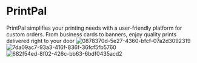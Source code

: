# PrintPal
PrintPal simplifies your printing needs with a user-friendly platform for custom orders. From business cards to banners, enjoy quality prints delivered right to your door
![0878370d-5e27-4360-bfcf-07a2d3092319](https://github.com/user-attachments/assets/f41334c5-f1ac-4014-ad40-cf080cdaa63c)
![7da09ac7-93a3-416f-836f-36fcf5fb5760](https://github.com/user-attachments/assets/b9470dba-5062-4d74-bd43-2d12eb497e31)
![682f54ed-8f02-426c-bb63-6bdf0435acd2](https://github.com/user-attachments/assets/792ab511-41a3-4ee8-beb0-8a4a035b6581)

